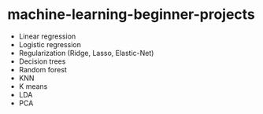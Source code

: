 # machine-learning-beginner-projects
* Linear regression
* Logistic regression
* Regularization (Ridge, Lasso, Elastic-Net)
* Decision trees
* Random forest
* KNN
* K means
* LDA
* PCA
